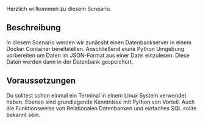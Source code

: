 Herzlich willkommen zu diesem Scneario.  
## Beschreibung
In diesem Scenario werden wir zunäcsht einen Datenbankserver in einem Docker Container bereitstellen. Anschließend eiune Python Umgebung vorbereiten um Daten im JSON-Format aus einer Datei einzulesen. Diese Daten werden dann in der Datenbank gespeichert.

## Voraussetzungen
Du solltest schon einmal ein Terminal in einem Linux System verwendet haben. Ebenso sind grundlegende Kenntnisse mit Python von Vorteil. Auch die Funktionsweise von Relationalen Datenbanken und einfaches SQL sollte bekannt sein.